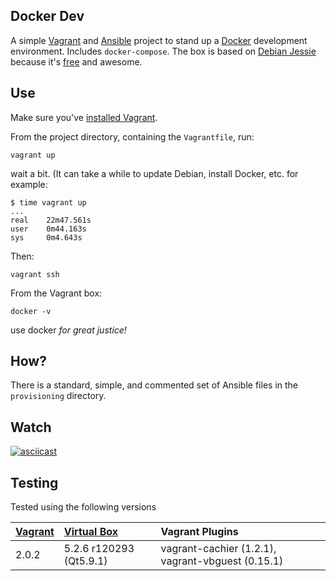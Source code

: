 ## Docker Dev

A simple [Vagrant][1] and [Ansible][2] project to stand up a [Docker][3]
development environment. Includes `docker-compose`. The box is based on
[Debian Jessie][5] because it's [free][6] and awesome.

## Use

Make sure you've [installed Vagrant][4].

From the project directory, containing the `Vagrantfile`, run:

    vagrant up

wait a bit. (It can take a while to update Debian, install Docker, etc. for example:

    $ time vagrant up
    ...
    real	22m47.561s
    user	0m44.163s
    sys	    0m4.643s

Then:

    vagrant ssh

From the Vagrant box:

    docker -v

use docker _for great justice!_

## How?

There is a standard, simple, and commented set of Ansible files in the
`provisioning` directory.

## Watch

[![asciicast](https://asciinema.org/a/mKOjemRqoPN3JZ65I5dqs9LfS.png)](https://asciinema.org/a/mKOjemRqoPN3JZ65I5dqs9LfS)

## Testing

Tested using the following versions

| [Vagrant][1] | [Virtual Box][7]   | Vagrant Plugins |
| :---         | :---               | :---            |
| 2.0.2   | 5.2.6 r120293 (Qt5.9.1) | vagrant-cachier (1.2.1), vagrant-vbguest (0.15.1) ||


<!-- refs -->
[1]: https://www.vagrantup.com "Vagrant"
[2]: http://docs.ansible.com/ansible/index.html "Ansible docs"
[3]: https://docker.com "Docker"
[4]: https://www.vagrantup.com/docs/installation/ "Vagrant installation"
[5]: https://www.debian.org "Debian The Universal Operating System"
[6]: https://www.debian.org/intro/free "Freedom"
[7]: https://www.virtualbox.org/
